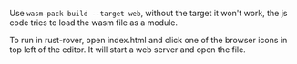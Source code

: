 Use `wasm-pack build --target web`, without the target it won't work, the js code tries
to load the wasm file as a module.

To run in rust-rover, open index.html and click one of the browser icons in 
top left of the editor. It will start a web server and open the file.